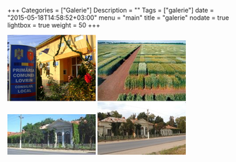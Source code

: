 +++
Categories = ["Galerie"]
Description = ""
Tags = ["galerie"]
date = "2015-05-18T14:58:52+03:00"
menu = "main"
title = "galerie"
nodate = true
lightbox = true
weight = 50
+++

<a href="/photos/galerie/1.jpg" title="" data-lightbox="set1" data-title="1"> <img src="/photos/galerie/thumb_1.jpg" alt=""></a>
<a href="/photos/galerie/2.jpg" title="" data-lightbox="set1" data-title="1"> <img src="/photos/galerie/thumb_2.jpg" alt=""></a>
<a href="/photos/galerie/3.jpg" title="" data-lightbox="set1" data-title="1"> <img src="/photos/galerie/thumb_3.jpg" alt=""></a>
<a href="/photos/galerie/4.jpg" title="" data-lightbox="set1" data-title="1"> <img src="/photos/galerie/thumb_4.jpg" alt=""></a>

